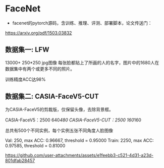 # FaceNet 

- facenet的pytorch源码，含训练、推理、评测、部署脚本，论文传送门：

https://arxiv.org/pdf/1503.03832 

## 数据集一: LFW
13000+ 250*250 jpg图像
每张脸都贴上了所画的人的名字，图片中的1680人在数据集中有两个或更多不同的照片。

训练精度ACC达98%

## 数据集二: CASIA-FaceV5-CUT
为CASIA-FaceV5的剪裁版，仅保留头像，去除背景框。

CASIA-FaceV5：2500 640*480 
CASIA-FaceV5-CUT：2500 160*160

总共有500个不同实例，每个实例五张不同角度人脸图像

Val: 250, max ACC: 0.96667, threshold = 0.95000
Train: 2250, max ACC: 0.97585, threshold = 0.81000


https://github.com/user-attachments/assets/e1feebb3-c521-4d31-a23d-801dfab28457